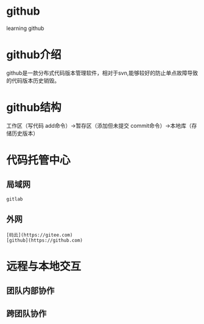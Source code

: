 # github
learning github

# github介绍
github是一款分布式代码版本管理软件，相对于svn,能够较好的防止单点故障导致的代码版本历史销毁。

# github结构
工作区（写代码  add命令）->暂存区（添加但未提交 commit命令）->本地库（存储历史版本）

# 代码托管中心
  ## 局域网
    gitlab
  ## 外网
    [码云](https://gitee.com)
    [github](https://github.com)

# 远程与本地交互
 ## 团队内部协作
 
 ## 跨团队协作
